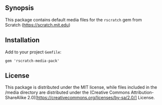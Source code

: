 ## Synopsis

This package contains default media files for the `rscratch` gem from Scratch (https://scratch.mit.edu)

## Installation

Add to your project `Gemfile`:
```
gem 'rscratch-media-pack'
```

## License

This package is distributed under the MIT license, while files included in the /media directory are distributed 
under the (Creative Commons Attribution-ShareAlike 2.0)[https://creativecommons.org/licenses/by-sa/2.0/] License.

